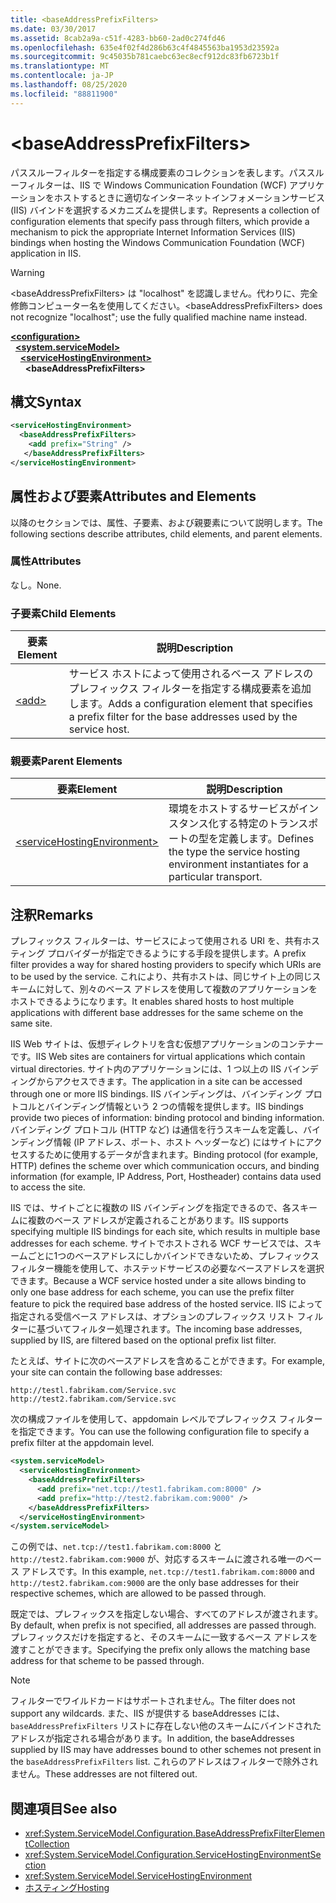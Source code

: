 ```yaml
---
title: <baseAddressPrefixFilters>
ms.date: 03/30/2017
ms.assetid: 8cab2a9a-c51f-4283-bb60-2ad0c274fd46
ms.openlocfilehash: 635e4f02f4d286b63c4f4845563ba1953d23592a
ms.sourcegitcommit: 9c45035b781caebc63ec8ecf912dc83fb6723b1f
ms.translationtype: MT
ms.contentlocale: ja-JP
ms.lasthandoff: 08/25/2020
ms.locfileid: "88811900"
---
```

# \<baseAddressPrefixFilters>
<span data-ttu-id="1caec-101">パススルーフィルターを指定する構成要素のコレクションを表します。パススルーフィルターは、IIS で Windows Communication Foundation (WCF) アプリケーションをホストするときに適切なインターネットインフォメーションサービス (IIS) バインドを選択するメカニズムを提供します。</span><span class="sxs-lookup"><span data-stu-id="1caec-101">Represents a collection of configuration elements that specify pass through filters, which provide a mechanism to pick the appropriate Internet Information Services (IIS) bindings when hosting the Windows Communication Foundation (WCF) application in IIS.</span></span>  
  
> [!WARNING]
> <span data-ttu-id="1caec-102">\<baseAddressPrefixFilters> は "localhost" を認識しません。代わりに、完全修飾コンピューター名を使用してください。</span><span class="sxs-lookup"><span data-stu-id="1caec-102">\<baseAddressPrefixFilters> does not recognize "localhost"; use the fully qualified machine name instead.</span></span>  
  
[**\<configuration>**](../configuration-element.md)\
&nbsp;&nbsp;[**\<system.serviceModel>**](system-servicemodel.md)\
&nbsp;&nbsp;&nbsp;&nbsp;[**\<serviceHostingEnvironment>**](servicehostingenvironment.md)\
&nbsp;&nbsp;&nbsp;&nbsp;&nbsp;&nbsp;**\<baseAddressPrefixFilters>**  
  
## <a name="syntax"></a><span data-ttu-id="1caec-103">構文</span><span class="sxs-lookup"><span data-stu-id="1caec-103">Syntax</span></span>  
  
```xml  
<serviceHostingEnvironment>
  <baseAddressPrefixFilters>
    <add prefix="String" />
   </baseAddressPrefixFilters>
</serviceHostingEnvironment>
```  
  
## <a name="attributes-and-elements"></a><span data-ttu-id="1caec-104">属性および要素</span><span class="sxs-lookup"><span data-stu-id="1caec-104">Attributes and Elements</span></span>  
 <span data-ttu-id="1caec-105">以降のセクションでは、属性、子要素、および親要素について説明します。</span><span class="sxs-lookup"><span data-stu-id="1caec-105">The following sections describe attributes, child elements, and parent elements.</span></span>  
  
### <a name="attributes"></a><span data-ttu-id="1caec-106">属性</span><span class="sxs-lookup"><span data-stu-id="1caec-106">Attributes</span></span>  
 <span data-ttu-id="1caec-107">なし。</span><span class="sxs-lookup"><span data-stu-id="1caec-107">None.</span></span>  
  
### <a name="child-elements"></a><span data-ttu-id="1caec-108">子要素</span><span class="sxs-lookup"><span data-stu-id="1caec-108">Child Elements</span></span>  
  
|<span data-ttu-id="1caec-109">要素</span><span class="sxs-lookup"><span data-stu-id="1caec-109">Element</span></span>|<span data-ttu-id="1caec-110">説明</span><span class="sxs-lookup"><span data-stu-id="1caec-110">Description</span></span>|  
|-------------|-----------------|  
|[\<add>](add-of-baseaddressprefixfilter.md)|<span data-ttu-id="1caec-111">サービス ホストによって使用されるベース アドレスのプレフィックス フィルターを指定する構成要素を追加します。</span><span class="sxs-lookup"><span data-stu-id="1caec-111">Adds a configuration element that specifies a prefix filter for the base addresses used by the service host.</span></span>|  
  
### <a name="parent-elements"></a><span data-ttu-id="1caec-112">親要素</span><span class="sxs-lookup"><span data-stu-id="1caec-112">Parent Elements</span></span>  
  
|<span data-ttu-id="1caec-113">要素</span><span class="sxs-lookup"><span data-stu-id="1caec-113">Element</span></span>|<span data-ttu-id="1caec-114">説明</span><span class="sxs-lookup"><span data-stu-id="1caec-114">Description</span></span>|  
|-------------|-----------------|  
|[\<serviceHostingEnvironment>](servicehostingenvironment.md)|<span data-ttu-id="1caec-115">環境をホストするサービスがインスタンス化する特定のトランスポートの型を定義します。</span><span class="sxs-lookup"><span data-stu-id="1caec-115">Defines the type the service hosting environment instantiates for a particular transport.</span></span>|  
  
## <a name="remarks"></a><span data-ttu-id="1caec-116">注釈</span><span class="sxs-lookup"><span data-stu-id="1caec-116">Remarks</span></span>  
 <span data-ttu-id="1caec-117">プレフィックス フィルターは、サービスによって使用される URI を、共有ホスティング プロバイダーが指定できるようにする手段を提供します。</span><span class="sxs-lookup"><span data-stu-id="1caec-117">A prefix filter provides a way for shared hosting providers to specify which URIs are to be used by the service.</span></span> <span data-ttu-id="1caec-118">これにより、共有ホストは、同じサイト上の同じスキームに対して、別々のベース アドレスを使用して複数のアプリケーションをホストできるようになります。</span><span class="sxs-lookup"><span data-stu-id="1caec-118">It enables shared hosts to host multiple applications with different base addresses for the same scheme on the same site.</span></span>  
  
 <span data-ttu-id="1caec-119">IIS Web サイトは、仮想ディレクトリを含む仮想アプリケーションのコンテナーです。</span><span class="sxs-lookup"><span data-stu-id="1caec-119">IIS Web sites are containers for virtual applications which contain virtual directories.</span></span> <span data-ttu-id="1caec-120">サイト内のアプリケーションには、1 つ以上の IIS バインディングからアクセスできます。</span><span class="sxs-lookup"><span data-stu-id="1caec-120">The application in a site can be accessed through one or more IIS bindings.</span></span> <span data-ttu-id="1caec-121">IIS バインディングは、バインディング プロトコルとバインディング情報という 2 つの情報を提供します。</span><span class="sxs-lookup"><span data-stu-id="1caec-121">IIS bindings provide two pieces of information: binding protocol and binding information.</span></span> <span data-ttu-id="1caec-122">バインディング プロトコル (HTTP など) は通信を行うスキームを定義し、バインディング情報 (IP アドレス、ポート、ホスト ヘッダーなど) にはサイトにアクセスするために使用するデータが含まれます。</span><span class="sxs-lookup"><span data-stu-id="1caec-122">Binding protocol (for example, HTTP) defines the scheme over which communication occurs, and binding information (for example, IP Address, Port, Hostheader) contains data used to access the site.</span></span>  
  
 <span data-ttu-id="1caec-123">IIS では、サイトごとに複数の IIS バインディングを指定できるので、各スキームに複数のベース アドレスが定義されることがあります。</span><span class="sxs-lookup"><span data-stu-id="1caec-123">IIS supports specifying multiple IIS bindings for each site, which results in multiple base addresses for each scheme.</span></span> <span data-ttu-id="1caec-124">サイトでホストされる WCF サービスでは、スキームごとに1つのベースアドレスにしかバインドできないため、プレフィックスフィルター機能を使用して、ホステッドサービスの必要なベースアドレスを選択できます。</span><span class="sxs-lookup"><span data-stu-id="1caec-124">Because a WCF service hosted under a site allows binding to only one base address for each scheme, you can use the prefix filter feature to pick the required base address of the hosted service.</span></span> <span data-ttu-id="1caec-125">IIS によって指定される受信ベース アドレスは、オプションのプレフィックス リスト フィルターに基づいてフィルター処理されます。</span><span class="sxs-lookup"><span data-stu-id="1caec-125">The incoming base addresses, supplied by IIS, are filtered based on the optional prefix list filter.</span></span>  
  
 <span data-ttu-id="1caec-126">たとえば、サイトに次のベースアドレスを含めることができます。</span><span class="sxs-lookup"><span data-stu-id="1caec-126">For example, your site can contain the following base addresses:</span></span>
  
```http
http://testl.fabrikam.com/Service.svc  
http://test2.fabrikam.com/Service.svc  
```  
  
 <span data-ttu-id="1caec-127">次の構成ファイルを使用して、appdomain レベルでプレフィックス フィルターを指定できます。</span><span class="sxs-lookup"><span data-stu-id="1caec-127">You can use the following configuration file to specify a prefix filter at the appdomain level.</span></span>  
  
```xml  
<system.serviceModel>
  <serviceHostingEnvironment>
    <baseAddressPrefixFilters>
      <add prefix="net.tcp://test1.fabrikam.com:8000" />
      <add prefix="http://test2.fabrikam.com:9000" />
    </baseAddressPrefixFilters>
  </serviceHostingEnvironment>
</system.serviceModel>
```  
  
 <span data-ttu-id="1caec-128">この例では、`net.tcp://test1.fabrikam.com:8000` と `http://test2.fabrikam.com:9000` が、対応するスキームに渡される唯一のベース アドレスです。</span><span class="sxs-lookup"><span data-stu-id="1caec-128">In this example, `net.tcp://test1.fabrikam.com:8000` and `http://test2.fabrikam.com:9000` are the only base addresses for their respective schemes, which are allowed to be passed through.</span></span>  
  
 <span data-ttu-id="1caec-129">既定では、プレフィックスを指定しない場合、すべてのアドレスが渡されます。</span><span class="sxs-lookup"><span data-stu-id="1caec-129">By default, when prefix is not specified, all addresses are passed through.</span></span> <span data-ttu-id="1caec-130">プレフィックスだけを指定すると、そのスキームに一致するベース アドレスを渡すことができます。</span><span class="sxs-lookup"><span data-stu-id="1caec-130">Specifying the prefix only allows the matching base address for that scheme to be passed through.</span></span>  
  
> [!NOTE]
> <span data-ttu-id="1caec-131">フィルターでワイルドカードはサポートされません。</span><span class="sxs-lookup"><span data-stu-id="1caec-131">The filter does not support any wildcards.</span></span> <span data-ttu-id="1caec-132">また、IIS が提供する baseAddresses には、`baseAddressPrefixFilters` リストに存在しない他のスキームにバインドされたアドレスが指定される場合があります。</span><span class="sxs-lookup"><span data-stu-id="1caec-132">In addition, the baseAddresses supplied by IIS may have addresses bound to other schemes not present in the `baseAddressPrefixFilters` list.</span></span> <span data-ttu-id="1caec-133">これらのアドレスはフィルターで除外されません。</span><span class="sxs-lookup"><span data-stu-id="1caec-133">These addresses are not filtered out.</span></span>  
  
## <a name="see-also"></a><span data-ttu-id="1caec-134">関連項目</span><span class="sxs-lookup"><span data-stu-id="1caec-134">See also</span></span>

- <xref:System.ServiceModel.Configuration.BaseAddressPrefixFilterElementCollection>
- <xref:System.ServiceModel.Configuration.ServiceHostingEnvironmentSection>
- <xref:System.ServiceModel.ServiceHostingEnvironment>
- [<span data-ttu-id="1caec-135">ホスティング</span><span class="sxs-lookup"><span data-stu-id="1caec-135">Hosting</span></span>](../../../wcf/feature-details/hosting.md)
